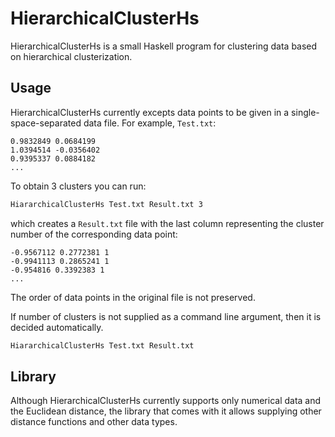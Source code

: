 # HierarchicalClusterHs

HierarchicalClusterHs is a small Haskell program for clustering data based on hierarchical clusterization.

## Usage

HierarchicalClusterHs currently excepts data points to be given in a single-space-separated data file. For example,  `Test.txt`:

```
0.9832849 0.0684199
1.0394514 -0.0356402
0.9395337 0.0884182
...
```

To obtain 3 clusters you can run:

```sh
HiararchicalClusterHs Test.txt Result.txt 3
```

which creates a `Result.txt` file with the last column representing the cluster number of the corresponding data point:


```
-0.9567112 0.2772381 1
-0.9941113 0.2865241 1
-0.954816 0.3392383 1
...
```

The order of data points in the original file is not preserved.

If number of clusters is not supplied as a command line argument, then it is decided automatically.

```sh
HiararchicalClusterHs Test.txt Result.txt
```

## Library

Although HierarchicalClusterHs currently supports only numerical data and the Euclidean distance, the library that comes with it allows supplying other distance functions and other data types.